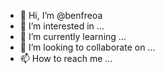 - 👋 Hi, I’m @benfreoa
- 👀 I’m interested in ...
- 🌱 I’m currently learning ...
- 💞️ I’m looking to collaborate on ...
- 📫 How to reach me ...

<!---
benfreoa/benfreoa is a ✨ special ✨ repository because its `README.md` (this file) appears on your GitHub profile.
You can click the Preview link to take a look at your changes.
--->
